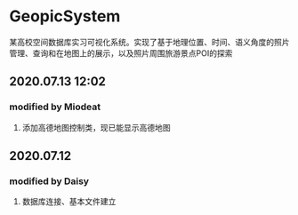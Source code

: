 # GeopicSystem
某高校空间数据库实习可视化系统。实现了基于地理位置、时间、语义角度的照片管理、查询和在地图上的展示，以及照片周围旅游景点POI的探索

## 2020.07.13 12:02

### modified by Miodeat

1. 添加高德地图控制类，现已能显示高德地图

## 2020.07.12
### modified by Daisy
1. 数据库连接、基本文件建立
